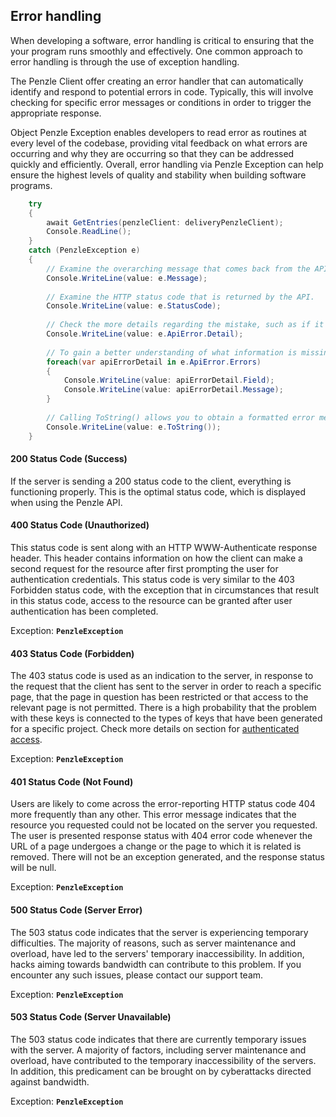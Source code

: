 ## **Error handling**

When developing a software, error handling is critical to ensuring that the your program runs smoothly and effectively.
One common approach to error handling is through the use of exception handling.

The Penzle Client offer creating an error handler that can automatically identify and respond to potential errors in
code. Typically, this will involve checking for specific error messages or conditions in order to trigger the
appropriate response.

Object Penzle Exception enables developers to read error as routines at every level of the codebase, providing vital
feedback on what errors are occurring and why they are occurring so that they can be addressed quickly and efficiently.
Overall, error handling via Penzle Exception can help ensure the highest levels of quality and stability when building
software programs.

```csharp
    try
    {
        await GetEntries(penzleClient: deliveryPenzleClient);
        Console.ReadLine();
    }
    catch (PenzleException e)
    {
        // Examine the overarching message that comes back from the API.
        Console.WriteLine(value: e.Message);
    
        // Examine the HTTP status code that is returned by the API.
        Console.WriteLine(value: e.StatusCode);
    
        // Check the more details regarding the mistake, such as if it was a validation error or whether it was caused by faulty requests, etc.
        Console.WriteLine(value: e.ApiError.Detail);
    
        // To gain a better understanding of what information is missing from the request, it is necessary to enumerate the errors field by field.
        foreach(var apiErrorDetail in e.ApiError.Errors)
        {
            Console.WriteLine(value: apiErrorDetail.Field);
            Console.WriteLine(value: apiErrorDetail.Message);
        }
    
        // Calling ToString() allows you to obtain a formatted error message in a single string.
        Console.WriteLine(value: e.ToString());
    }
```

#### 200 Status Code (Success)

If the server is sending a 200 status code to the client, everything is functioning properly. This is the optimal status
code, which is displayed when using the Penzle API.

#### 400 Status Code (Unauthorized)

This status code is sent along with an HTTP WWW-Authenticate response header. This header contains information on how
the client can make a second request for the resource after first prompting the user for authentication credentials.
This status code is very similar to the 403 Forbidden status code, with the exception that in circumstances that result
in this status code, access to the resource can be granted after user authentication has been completed.

Exception: **`PenzleException`**

#### 403 Status Code (Forbidden)

The 403 status code is used as an indication to the server, in response to the request that the client has sent to the
server in order to reach a specific page, that the page in question has been restricted or that access to the relevant
page is not permitted. There is a high probability that the problem with these keys is connected to the types of keys
that have been generated for a specific project. Check more details on section
for [authenticated access](./authenticated-access.md).

Exception: **`PenzleException`**

#### 401 Status Code (Not Found)

Users are likely to come across the error-reporting HTTP status code 404 more frequently than any other. This error
message indicates that the resource you requested could not be located on the server you requested. The user is
presented response status with 404 error code whenever the URL of a page undergoes a change or the page to which it is
related is removed. There will not be an exception generated, and the response status will be null.

Exception: **`PenzleException`**

#### 500 Status Code (Server Error)

The 503 status code indicates that the server is experiencing temporary difficulties. The majority of reasons, such as
server maintenance and overload, have led to the servers' temporary inaccessibility. In addition, hacks aiming towards
bandwidth can contribute to this problem. If you encounter any such issues, please contact our support team.

Exception: **`PenzleException`**

#### 503 Status Code (Server Unavailable)

The 503 status code indicates that there are currently temporary issues with the server. A majority of factors,
including server maintenance and overload, have contributed to the temporary inaccessibility of the servers. In
addition, this predicament can be brought on by cyberattacks directed against bandwidth.

Exception: **`PenzleException`**

